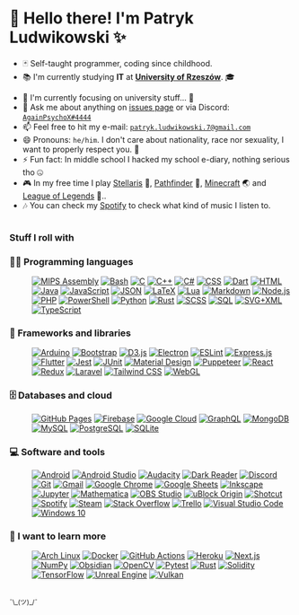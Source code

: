 
# 👋 Hello there! I'm Patryk Ludwikowski ✨

- 🃏 Self-taught programmer, coding since childhood.
- 📚 I'm currently studying **IT** at [**University of Rzeszów**](https://www.ur.edu.pl/). 🎓
<!-- 💼 Looking for job while studying...? Soon :) -->
- 🌱 I'm currently focusing on university stuff... 🥱 <!-- - 🌱 I'm currently learning [**Rust**](https://www.rust-lang.org/)! And I love it! 😍 -->
- 💬 Ask me about anything on [issues page](https://github.com/AgainPsychoX/AgainPsychoX/issues) or via Discord: [`AgainPsychoX#4444`](https://discordapp.com/users/AgainPsychoX#4444) 
- 📫 Feel free to hit my e-mail: [`patryk.ludwikowski.7@gmail.com`](mailto://patryk.ludwikowski.7@gmail.com)
- 😄 Pronouns: `he/him`.  I don't care about nationality, race nor sexuality, I want to properly respect you. 🌈
- ⚡ Fun fact: In middle school I hacked my school e-diary, nothing serious tho 🤐
- 🎮 In my free time I play [Stellaris](https://stellaris.paradoxwikis.com/Stellaris_Wiki) 🌌, [Pathfinder](https://store.steampowered.com/app/640820/) 🧙, <a href="https://www.youtube.com/watch?v=sBNuqZKa_Lw?note=One+of+my+favourite+non-intentional+mechanics+in+Minecraft" title="One of my favourite non-intentional mechanics in Minecraft!">Minecraft</a> 🌏 and <a href="https://youtu.be/zh-ctjiCQIg?note=PLEASE+DONT+PLAY+THIS+GAME+ITS+UNBALANCED+PIECE+OF+SHIT" title="Don't play League, it's unbalanced piece of shit!"> League of Legends</a> 🤬..
- 🎶 You can check my [Spotify](https://open.spotify.com/user/21sbyis6klmw67fpuj3tn7poy?si=417766435dac4e54) to check what kind of music I listen to.

<!-- TODO: Add some stats (as soon as I get any attention 😉): visitors, stars, followers counts, github contributions streaks, stack overflow points, hours spend coding (using activity watcher?) -->

<!-- The counter is hidden for now, let it stack meanwhile. -->

<a href="https://hits.sh/github.com/AgainPsychoX/"><img alt="Hits" src="https://hits.sh/github.com/AgainPsychoX.svg?label=visits" width="1" height="1" /></a>

### Stuff I roll with

### 👨‍💻 Programming languages

<dl><dd><p>
	<a href="https://github.com/search?q=user%3AAgainPsychoX+language%3Aassembly"><img alt="MIPS Assembly" src="https://custom-icon-badges.herokuapp.com/badge/Assembly-525252.svg?logo=asm-hex&logoColor=white"></a>
	<a href="https://github.com/search?q=user%3AAgainPsychoX+language%3Abash"><img alt="Bash" src="https://img.shields.io/badge/Bash-121011.svg?logo=gnu-bash&logoColor=white"></a>
	<a href="https://github.com/search?q=user%3AAgainPsychoX+language%3Ac"><img alt="C" src="https://custom-icon-badges.herokuapp.com/badge/C-03599C.svg?logo=c-in-hexagon&logoColor=white"></a>
	<a href="https://github.com/search?q=user%3AAgainPsychoX+language%3Acpp"><img alt="C++" src="https://custom-icon-badges.herokuapp.com/badge/C++-9C033A.svg?logo=cpp2&logoColor=white"></a>
	<a href="https://github.com/search?q=user%3AAgainPsychoX+language%3Acsharp"><img alt="C#" src="https://custom-icon-badges.herokuapp.com/badge/C%23-68217A.svg?logo=cs2&logoColor=white"></a>
	<a href="https://github.com/search?q=user%3AAgainPsychoX+language%3Acss"><img alt="CSS" src="https://img.shields.io/badge/CSS-1572B6.svg?logo=css3&logoColor=white"></a>
	<a href="https://github.com/search?q=user%3AAgainPsychoX+language%3Adart"><img alt="Dart" src="https://img.shields.io/badge/Dart-15A6C4.svg?logo=dart&logoColor=white"></a>
	<a href="https://github.com/search?q=user%3AAgainPsychoX+language%3Ahtml"><img alt="HTML" src="https://img.shields.io/badge/HTML-E34F26.svg?logo=html5&logoColor=white"></a>
	<a href="https://github.com/search?q=user%3AAgainPsychoX+language%3Ajava"><img alt="Java" src="https://custom-icon-badges.herokuapp.com/badge/Java-007396.svg?logo=java&logoColor=white"></a>
	<a href="https://github.com/search?q=user%3AAgainPsychoX+language%3Ajavascript"><img alt="JavaScript" src="https://img.shields.io/badge/JavaScript-F7DF1E.svg?logo=javascript&logoColor=black"></a>
	<a href="https://github.com/search?q=user%3AAgainPsychoX+language%3Ajson"><img alt="JSON" src="https://img.shields.io/badge/JSON-777777.svg?logo=json&logoColor=white"></a>
	<a href="https://github.com/search?q=user%3AAgainPsychoX+language%3Atex"><img alt="LaTeX" src="https://img.shields.io/badge/LaTeX-008080.svg?logo=LaTeX&logoColor=white"></a>
	<a href="https://github.com/search?q=user%3AAgainPsychoX+language%3ALua"><img alt="Lua" src="https://img.shields.io/badge/Lua-040480.svg?logo=lua&logoColor=white"></a>
	<a href="https://github.com/search?q=user%3AAgainPsychoX+language%3Amarkdown"><img alt="Markdown" src="https://img.shields.io/badge/Markdown-000000.svg?logo=markdown&logoColor=white"></a>
	<a href="https://github.com/search?q=user%3AAgainPsychoX+language%3Ajavascript"><img alt="Node.js" src="https://img.shields.io/badge/Node.js-43853D.svg?logo=node.js&logoColor=white"></a>
	<a href="https://github.com/search?q=user%3AAgainPsychoX+language%3Aphp"><img alt="PHP" src="https://img.shields.io/badge/PHP-777BB4.svg?logo=php&logoColor=white"></a>
	<a href="https://github.com/search?q=user%3AAgainPsychoX+language%3Apowershell"><img alt="PowerShell" src="https://img.shields.io/badge/PowerShell-0277BD.svg?logo=powershell&logoColor=white"></a>
	<a href="https://github.com/search?q=user%3AAgainPsychoX+language%3Apython"><img alt="Python" src="https://img.shields.io/badge/Python-14354C.svg?logo=python&logoColor=white"></a>
	<a href="https://github.com/search?q=user%3AAgainPsychoX+language%3Arust"><img alt="Rust" src="https://img.shields.io/badge/Rust-F74C00.svg?logo=rust&logoColor=white"></a>
	<a href="https://github.com/search?q=user%3AAgainPsychoX+language%3Ascss"><img alt="SCSS" src="https://img.shields.io/badge/SCSS-hotpink.svg?logo=SASS&logoColor=white"></a>
	<a href="https://github.com/search?q=user%3AAgainPsychoX+language%3Asql"><img alt="SQL" src="https://custom-icon-badges.herokuapp.com/badge/SQL-025E8C.svg?logo=database&logoColor=white"></a>
	<a href="https://github.com/search?q=user%3AAgainPsychoX+language%3Asvg"><img alt="SVG+XML" src="https://img.shields.io/badge/SVG%2BXML-e0982c.svg?logo=svg&logoColor=white"></a>
	<a href="https://github.com/search?q=user%3AAgainPsychoX+language%3AtypeScript"><img alt="TypeScript" src="https://img.shields.io/badge/TypeScript-007ACC.svg?logo=typescript&logoColor=white"></a>
</p></dd></dl>

### 🧰 Frameworks and libraries

<dl><dd><p>
	<a href="#"><img alt="Arduino" src="https://img.shields.io/badge/-Arduino-00979D?logo=Arduino&logoColor=white"></a>
	<a href="#"><img alt="Bootstrap" src="https://img.shields.io/badge/Bootstrap-7952B3.svg?logo=bootstrap&logoColor=white"></a>
	<a href="#"><img alt="D3.js" src="https://img.shields.io/badge/D3.js-f18a49.svg?logo=d3dotjs&logoColor=white"></a>
	<a href="#"><img alt="Electron" src="https://img.shields.io/badge/Electron-20232e.svg?logo=electron&logoColor=white"></a>
	<a href="#"><img alt="ESLint" src="https://img.shields.io/badge/ESLint-4a31c3.svg?logo=eslint&logoColor=white"></a>
	<a href="#"><img alt="Express.js" src="https://img.shields.io/badge/Express.js-404d59.svg?logo=express&logoColor=white"></a>
	<a href="#"><img alt="Flutter" src="https://img.shields.io/badge/Flutter-02569B.svg?logo=flutter&logoColor=white"></a>
	<a href="#"><img alt="Jest" src="https://img.shields.io/badge/Jest-C21325.svg?logo=jest&logoColor=white"></a>
	<a href="#"><img alt="JUnit" src="https://custom-icon-badges.herokuapp.com/badge/JUnit-25A162.svg?logo=check-circle&logoColor=white"></a>
	<a href="#"><img alt="Material Design" src="https://img.shields.io/badge/Material%20Design-0081CB.svg?logo=material-design&logoColor=white"></a>
	<a href="#"><img alt="Puppeteer" src="https://img.shields.io/badge/Puppeteer-02d8a2.svg?logo=puppeteer&logoColor=black"></a>
	<a href="#"><img alt="React" src="https://img.shields.io/badge/React-20232a.svg?logo=react&logoColor=%2361DAFB"></a>
	<a href="#"><img alt="Redux" src="https://img.shields.io/badge/Redux-764abd.svg?logo=redux&logoColor=white"></a>
	<a href="#"><img alt="Laravel" src="https://img.shields.io/badge/Laravel-F05340.svg?logo=laravel&logoColor=white"></a>
	<a href="#"><img alt="Tailwind CSS" src="https://img.shields.io/badge/Tailwind%20CSS-0BB6D4.svg?logo=tailwindcss&logoColor=white"></a>
	<a href="#"><img alt="WebGL" src="https://img.shields.io/badge/WebGL-990000.svg?logo=webgl&logoColor=white"></a>
</p></dd></dl>

### 🗄️ Databases and cloud

<dl><dd><p>
	<a href="#"><img alt="GitHub Pages" src="https://img.shields.io/badge/GitHub%20Pages-327FC7.svg?logo=github&logoColor=white"></a>
	<a href="#"><img alt="Firebase" src="https://img.shields.io/badge/Firebase-f2830b.svg?logo=firebase&logoColor=white"></a>
	<a href="#"><img alt="Google Cloud" src="https://img.shields.io/badge/Google%20Cloud-4286f5.svg?logo=googlecloud&logoColor=white"></a>
	<a href="#"><img alt="GraphQL" src ="https://img.shields.io/badge/GraphQL-e10198.svg?logo=graphql&logoColor=white"></a>
	<a href="#"><img alt="MongoDB" src ="https://img.shields.io/badge/MongoDB-4ea94b.svg?logo=mongodb&logoColor=white"></a>
	<a href="#"><img alt="MySQL" src="https://img.shields.io/badge/MySQL-00f.svg?logo=mysql&logoColor=white"></a>
	<a href="#"><img alt="PostgreSQL" src ="https://img.shields.io/badge/PostgreSQL-316192.svg?logo=postgresql&logoColor=white"></a>
	<a href="#"><img alt="SQLite" src ="https://img.shields.io/badge/SQLite-07405e.svg?logo=sqlite&logoColor=white"></a>
</p></dd></dl>

### 💻 Software and tools

<dl><dd><p>
	<a href="#"><img alt="Android" src="https://img.shields.io/badge/Android-3DDC84?logo=android&logoColor=white"></a>
	<a href="#"><img alt="Android Studio" src="https://img.shields.io/badge/Android%20Studio-008678.svg?logo=android-studio&logoColor=white"></a>
	<a href="#"><img alt="Audacity" src="https://img.shields.io/badge/-Audacity-0000CC?logo=audacity&logoColor=white"></a>
	<a href="#"><img alt="Dark Reader" src="https://img.shields.io/badge/-Dark%20Reader-141E24?logo=dark-reader&logoColor=white"></a>
	<a href="#"><img alt="Discord" src="https://img.shields.io/badge/Discord-748bdb?logo=discord&logoColor=white"></a>
	<a href="#"><img alt="Git" src="https://img.shields.io/badge/Git-F05033.svg?logo=git&logoColor=white"></a>
	<a href="#"><img alt="Gmail" src="https://img.shields.io/badge/Gmail-c94438.svg?logo=gmail&logoColor=white"></a>
	<a href="#"><img alt="Google Chrome" src="https://img.shields.io/badge/Google%20Chrome-377EF0.svg?logo=googlechrome&logoColor=white"></a>
	<a href="#"><img alt="Google Sheets" src="https://img.shields.io/badge/Google%20Sheets-34A853.svg?logo=google%20sheets&logoColor=white"></a>
	<a href="#"><img alt="Inkscape" src="https://img.shields.io/badge/Inkscape-000000?logo=Inkscape&logoColor=white"></a>
	<a href="#"><img alt="Jupyter" src="https://img.shields.io/badge/Jupyter-F37626.svg?logo=Jupyter&logoColor=white"></a>
	<a href="#"><img alt="Mathematica" src="https://img.shields.io/badge/Mathematica-DD1100.svg?logo=wolfram-mathematica&logoColor=white"></a>
	<a href="#"><img alt="OBS Studio" src="https://img.shields.io/badge/-OBS%20Studio-302E31?logo=obs-studio&logoColor=white"></a>
	<a href="#"><img alt="uBlock Origin" src="https://img.shields.io/badge/uBlock%20Origin-810000?logo=ublockorigin&logoColor=white"></a>
	<a href="#"><img alt="Shotcut" src="https://img.shields.io/badge/Shotcut-115d77?logo=shotcut&logoColor=white"></a>
	<a href="#"><img alt="Spotify" src="https://img.shields.io/badge/Spotify-1ed760?logo=spotify&logoColor=white"></a>
	<a href="#"><img alt="Steam" src="https://img.shields.io/badge/Steam-0b1d41?logo=steam&logoColor=white"></a>
	<a href="#"><img alt="Stack Overflow" src="https://img.shields.io/badge/-Stack%20Overflow-FE7A16?logo=stack-overflow&logoColor=white"></a>
	<a href="#"><img alt="Trello" src="https://img.shields.io/badge/Trello-0079be?logo=trello&logoColor=white"></a>
	<a href="#"><img alt="Visual Studio Code" src="https://img.shields.io/badge/Visual%20Studio%20Code-0078d7.svg?logo=visual-studio-code&logoColor=white"></a>
	<a href="#"><img alt="Windows 10" src="https://img.shields.io/badge/Windows%2010-03AEF4.svg?logo=windows&logoColor=white"></a>
</p></dd></dl>

### 📖 I want to learn more

<dl><dd><p>
	<a href="#"><img alt="Arch Linux" src="https://img.shields.io/badge/Arch%20Linux-1793D1.svg?logo=arch-linux&logoColor=white"></a>
	<a href="#"><img alt="Docker" src="https://img.shields.io/badge/Docker-2496ec.svg?logo=docker&logoColor=white"></a>
	<a href="#"><img alt="GitHub Actions" src="https://img.shields.io/badge/GitHub%20Actions-2671E5.svg?logo=github%20actions&logoColor=white"></a>
	<a href="#"><img alt="Heroku" src="https://img.shields.io/badge/Heroku-430098.svg?logo=heroku&logoColor=white"></a>
	<a href="#"><img alt="Next.js" src="https://img.shields.io/badge/Next.js-000000.svg?logo=nextdotjs&logoColor=white"></a>
	<a href="#"><img alt="NumPy" src="https://img.shields.io/badge/Numpy-013243.svg?logo=numpy&logoColor=white"></a>
	<a href="#"><img alt="Obsidian" src="https://img.shields.io/badge/Obsidian-432e9b.svg?logo=Obsidian&logoColor=white"></a>
	<a href="#"><img alt="OpenCV" src="https://img.shields.io/badge/OpenCV-111111.svg?logo=OpenCV&logoColor=white"></a>
	<a href="#"><img alt="Pytest" src="https://img.shields.io/badge/Pytest-0A9EDC.svg?logo=pytest&logoColor=white"></a>
	<a href="#"><img alt="Rust" src="https://img.shields.io/badge/Rust-F74C00.svg?logo=rust&logoColor=white"></a>
	<a href="#"><img alt="Solidity" src="https://img.shields.io/badge/Solidity-393939.svg?logo=solidity&logoColor=white"></a>
	<a href="#"><img alt="TensorFlow" src="https://img.shields.io/badge/TensorFlow-FF6F00.svg?logo=TensorFlow&logoColor=white"></a>
	<a href="#"><img alt="Unreal Engine" src="https://img.shields.io/badge/Unreal%20Engine-000000.svg?logo=unrealengine&logoColor=white"></a>
	<a href="#"><img alt="Vulkan" src="https://img.shields.io/badge/Vulkan-a41e22.svg?logo=vulkan&logoColor=white"></a>
</p></dd></dl>

<br/>
<sub title="Anything more?">¯\_(ツ)_/¯</sub>


